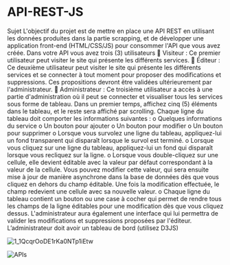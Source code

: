 # API-REST-JS

Sujet
L'objectif du projet est de mettre en place une API REST en utilisant les données
produites dans la partie scrapping, et de développer une application front-end
(HTML/CSS/JS) pour consommer l'API que vous avez créée.
Dans votre API vous avez trois (3) utilisateurs
 Visiteur : Ce premier utilisateur peut visiter le site qui présente les différents
services.
 Éditeur : Ce deuxième utilisateur peut visiter le site qui présente les différents
services et se connecter à tout moment pour proposer des modifications et
suppressions. Ces propositions devront être validées ultérieurement par
l'administrateur.
 Administrateur : Ce troisième utilisateur a accès à une partie d'administration où
il peut se connecter et visualiser tous les services sous forme de tableau.
Dans un premier temps, affichez cinq (5) éléments dans le tableau, et le reste sera
affiché par scrolling. Chaque ligne du tableau doit comporter les informations
suivantes :
o Quelques informations du service
o Un bouton pour ajouter
o Un bouton pour modifier
o Un bouton pour supprimer
o Lorsque vous survolez une ligne du tableau, appliquez-lui un fond transparent
qui disparaît lorsque le survol est terminé.
o Lorsque vous cliquez sur une ligne du tableau, appliquez-lui un fond qui
disparaît lorsque vous recliquez sur la ligne.
o Lorsque vous double-cliquez sur une cellule, elle devient éditable avec la valeur
par défaut correspondant à la valeur de la cellule. Vous pouvez modifier cette
valeur, qui sera ensuite mise à jour de manière asynchrone dans la base de
données dès que vous cliquez en dehors du champ éditable. Une fois la
modification effectuée, le champ redevient une cellule avec sa nouvelle valeur.
o Chaque ligne du tableau contient un bouton ou une case à cocher qui permet de
rendre tous les champs de la ligne éditables pour une modification dès que vous
cliquez dessus.
L'administrateur aura également une interface qui lui permettra de valider les
modifications et suppressions proposées par l'éditeur.
L’administrateur doit avoir un tableau de bord (utilisez D3JS)


![1_1QcqrOoDE1rKa0NTp1iEtw](https://github.com/mara-crypto/API-REST-JS/assets/79428125/28431402-d388-4d91-84ff-4754e7765045)


![APIs](https://github.com/mara-crypto/API-REST-JS/assets/79428125/87055814-f518-40ff-b9ad-eb9c613013cf)
